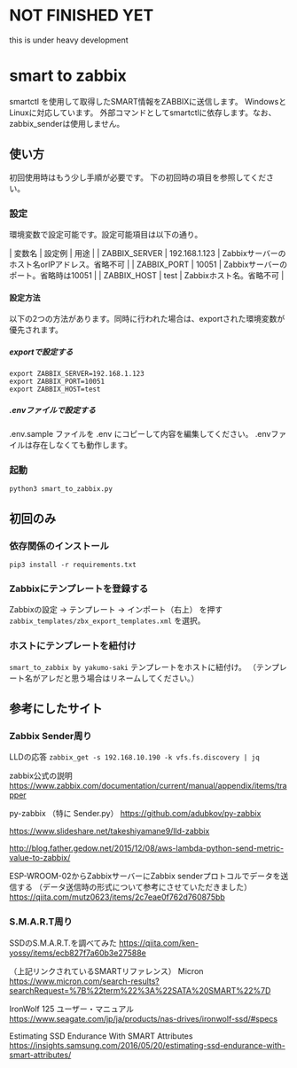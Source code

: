 # NOT FINISHED YET

this is under heavy development

# smart to zabbix

smartctl を使用して取得したSMART情報をZABBIXに送信します。
WindowsとLinuxに対応しています。
外部コマンドとしてsmartctlに依存します。なお、zabbix_senderは使用しません。

## 使い方

初回使用時はもう少し手順が必要です。 下の初回時の項目を参照してください。
### 設定

環境変数で設定可能です。設定可能項目は以下の通り。

| 変数名 | 設定例 | 用途 | 
| ZABBIX_SERVER | 192.168.1.123 | Zabbixサーバーのホスト名orIPアドレス。省略不可 |
| ZABBIX_PORT | 10051 | Zabbixサーバーのポート。省略時は10051 |
| ZABBIX_HOST | test | Zabbixホスト名。省略不可 |

#### 設定方法

以下の2つの方法があります。同時に行われた場合は、exportされた環境変数が優先されます。
##### exportで設定する 

```
export ZABBIX_SERVER=192.168.1.123
export ZABBIX_PORT=10051
export ZABBIX_HOST=test
```

##### .envファイルで設定する

.env.sample ファイルを .env にコピーして内容を編集してください。
.envファイルは存在しなくても動作します。

### 起動

`python3 smart_to_zabbix.py`

## 初回のみ

### 依存関係のインストール

`pip3 install -r requirements.txt`

### Zabbixにテンプレートを登録する

Zabbixの設定 → テンプレート → インポート（右上） を押す
`zabbix_templates/zbx_export_templates.xml` を選択。

### ホストにテンプレートを紐付け

`smart_to_zabbix by yakumo-saki` テンプレートをホストに紐付け。
（テンプレート名がアレだと思う場合はリネームしてください。）

## 参考にしたサイト

### Zabbix Sender周り

LLDの応答
`zabbix_get -s 192.168.10.190 -k vfs.fs.discovery | jq`

zabbix公式の説明
https://www.zabbix.com/documentation/current/manual/appendix/items/trapper

py-zabbix （特に Sender.py）
https://github.com/adubkov/py-zabbix

https://www.slideshare.net/takeshiyamane9/lld-zabbix

http://blog.father.gedow.net/2015/12/08/aws-lambda-python-send-metric-value-to-zabbix/

ESP-WROOM-02からZabbixサーバーにZabbix senderプロトコルでデータを送信する
（データ送信時の形式について参考にさせていただきました）
https://qiita.com/mutz0623/items/2c7eae0f762d760875bb


### S.M.A.R.T周り

SSDのS.M.A.R.T.を調べてみた
https://qiita.com/ken-yossy/items/ecb827f7a60b3e27588e

（上記リンクされているSMARTリファレンス）
Micron
https://www.micron.com/search-results?searchRequest=%7B%22term%22%3A%22SATA%20SMART%22%7D

IronWolf 125 ユーザー・マニュアル
https://www.seagate.com/jp/ja/products/nas-drives/ironwolf-ssd/#specs

Estimating SSD Endurance With SMART Attributes
https://insights.samsung.com/2016/05/20/estimating-ssd-endurance-with-smart-attributes/